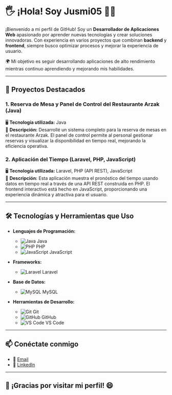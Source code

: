 # 🖐️ ¡Hola! Soy Jusmi05 👨‍💻

¡Bienvenido a mi perfil de GitHub! Soy un **Desarrollador de Aplicaciones Web** apasionado por aprender nuevas tecnologías y crear soluciones innovadoras. Con experiencia en varios proyectos que combinan **backend** y **frontend**, siempre busco optimizar procesos y mejorar la experiencia de usuario.

🌍 Mi objetivo es seguir desarrollando aplicaciones de alto rendimiento mientras continuo aprendiendo y mejorando mis habilidades.

---

## 🚀 Proyectos Destacados

### 1. **Reserva de Mesa y Panel de Control del Restaurante Arzak** (Java)
   🖥️ **Tecnología utilizada:** Java  
   🎯 **Descripción:** Desarrollé un sistema completo para la reserva de mesas en el restaurante Arzak. El panel de control permite al personal gestionar reservas y visualizar la disponibilidad en tiempo real, mejorando la eficiencia operativa.

### 2. **Aplicación del Tiempo** (Laravel, PHP, JavaScript)
   🖥️ **Tecnología utilizada:** Laravel, PHP (API REST), JavaScript  
   🎯 **Descripción:** Esta aplicación muestra el pronóstico del tiempo usando datos en tiempo real a través de una API REST construida en PHP. El frontend interactivo está hecho en JavaScript, proporcionando una experiencia dinámica y atractiva para el usuario.

---

## 🛠️ Tecnologías y Herramientas que Uso

- **Lenguajes de Programación:**
  - ![Java](https://img.shields.io/badge/Java-ED8B00?style=flat&logo=java&logoColor=white) Java
  - ![PHP](https://img.shields.io/badge/PHP-777BB4?style=flat&logo=php&logoColor=white) PHP
  - ![JavaScript](https://img.shields.io/badge/JavaScript-F7DF1E?style=flat&logo=javascript&logoColor=black) JavaScript
  
- **Frameworks:**
  - ![Laravel](https://img.shields.io/badge/Laravel-FF2D20?style=flat&logo=laravel&logoColor=white) Laravel
  
- **Base de Datos:**
  - ![MySQL](https://img.shields.io/badge/MySQL-4479A1?style=flat&logo=mysql&logoColor=white) MySQL
  
- **Herramientas de Desarrollo:**
  - ![Git](https://img.shields.io/badge/Git-F05032?style=flat&logo=git&logoColor=white) Git
  - ![GitHub](https://img.shields.io/badge/GitHub-181717?style=flat&logo=github&logoColor=white) GitHub
  - ![VS Code](https://img.shields.io/badge/VS_Code-007ACC?style=flat&logo=visualstudiocode&logoColor=white) VS Code

---


## 📫 Conéctate conmigo

- 📧 [Email](mailto:garciajulen3@gmail.com)  
- 💼 [LinkedIn](https://www.linkedin.com/in/julen-garc%C3%ADa-s%C3%A1nchez-47a9422ba/)

---

## 🎉 ¡Gracias por visitar mi perfil! 😄
